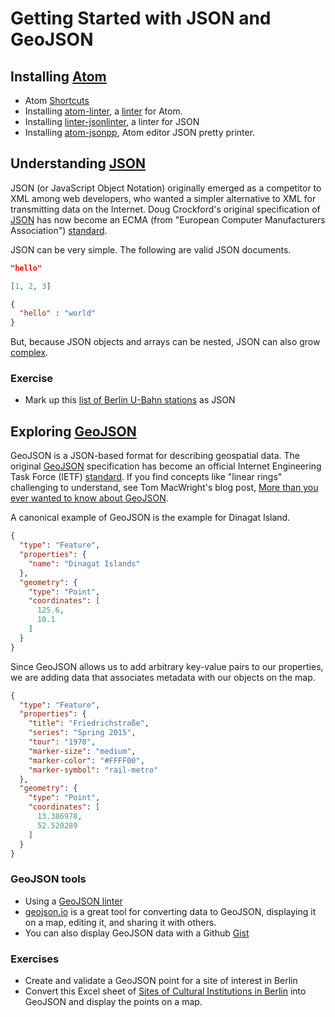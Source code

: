 # Getting Started with JSON and GeoJSON

## Installing [Atom](https://atom.io/)

* Atom [Shortcuts](https://github.com/nwinkler/atom-keyboard-shortcuts)
* Installing [atom-linter](https://github.com/steelbrain/atom-linter), a [linter](https://en.wikipedia.org/wiki/Lint_(software)) for Atom.
* Installing [linter-jsonlinter](https://github.com/AtomLinter/linter-jsonlint), a linter for JSON
* Installing [atom-jsonpp](https://github.com/swenson/atom-jsonpp), Atom editor JSON pretty printer.

## Understanding [JSON](http://www.json.org/)

JSON (or JavaScript Object Notation) originally emerged as a competitor to XML among web developers, who wanted a simpler alternative to XML for transmitting data on the Internet. Doug Crockford's original specification of [JSON](https://www.json.org/) has now become an ECMA (from "European Computer Manufacturers Association") [standard](http://www.ecma-international.org/publications/files/ECMA-ST/ECMA-404.pdf).

JSON can be very simple. The following are valid JSON documents.

```json
"hello"
```

```json
[1, 2, 3]
```

```json
{
  "hello" : "world"
}
```

But, because JSON objects and arrays can be nested, JSON can also grow [complex](https://github.com/UniversalViewer/examples/blob/master/manifests.json).

### Exercise

* Mark up this [list of Berlin U-Bahn stations](https://en.wikipedia.org/wiki/List_of_Berlin_U-Bahn_stations) as JSON

## Exploring [GeoJSON](http://geojson.org/)

GeoJSON is a JSON-based format for describing geospatial data. The original [GeoJSON](http://geojson.org/) specification has become an official Internet Engineering Task Force (IETF) [standard](https://tools.ietf.org/html/rfc7946). If you find concepts like "linear rings" challenging to understand, see Tom MacWright's blog post, [More than you ever wanted to know about GeoJSON](https://macwright.org/2015/03/23/geojson-second-bite).

A canonical example of GeoJSON is the example for Dinagat Island.

```json
{
  "type": "Feature",
  "properties": {
    "name": "Dinagat Islands"
  },
  "geometry": {
    "type": "Point",
    "coordinates": [
      125.6,
      10.1
    ]
  }
}
```

Since GeoJSON allows us to add arbitrary key-value pairs to our properties, we are adding data that associates metadata with our objects on the map.

```json
{
  "type": "Feature",
  "properties": {
    "title": "Friedrichstraße",
    "series": "Spring 2015",
    "tour": "1970",
    "marker-size": "medium",
    "marker-color": "#FFFF00",
    "marker-symbol": "rail-metro"
  },
  "geometry": {
    "type": "Point",
    "coordinates": [
      13.386978,
      52.520289
    ]
  }
}
```

### GeoJSON tools

* Using a [GeoJSON linter](http://geojsonlint.com/)
* [geojson.io](http://geojson.io/) is a great tool for converting data to GeoJSON, displaying it on a map, editing it, and sharing it with others.
* You can also display GeoJSON data with a Github [Gist](https://gist.github.com/CliffordAnderson/8c9e338f274b109594ca)

### Exercises

* Create and validate a GeoJSON point for a site of interest in Berlin
* Convert this Excel sheet of [Sites of Cultural Institutions in Berlin](https://www.europeandataportal.eu/data/en/dataset/standorte-institutionell-geforderter-kultureinrichtungen/resource/c9048ce9-024f-471d-ba18-fb37bf778e17) into GeoJSON and display the points on a map.
